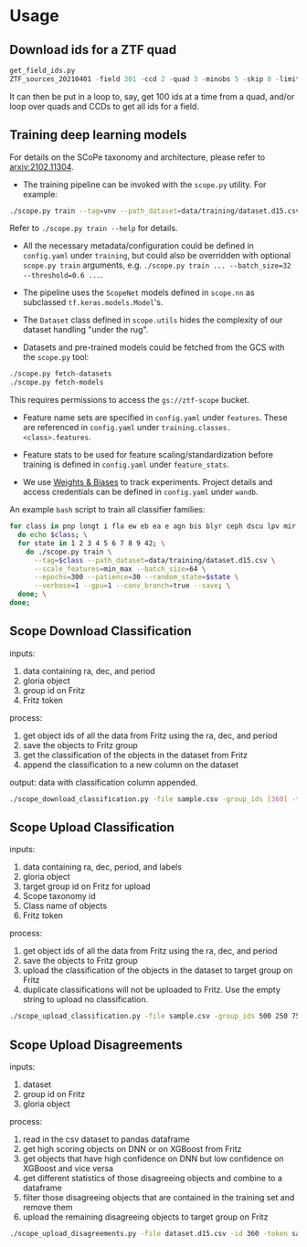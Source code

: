 # Usage

## Download ids for a ZTF quad

```python
get_field_ids.py
ZTF_sources_20210401 -field 301 -ccd 2 -quad 3 -minobs 5 -skip 0 -limit 20 -token sample_token
```

It can then be put in a loop to, say, get 100 ids at a time from a quad,
and/or loop over quads and CCDs to get all ids for a field.

## Training deep learning models

For details on the SCoPe taxonomy and architecture,
please refer to [arxiv:2102.11304](https://arxiv.org/pdf/2102.11304.pdf).

- The training pipeline can be invoked with the `scope.py` utility. For example:

```sh
./scope.py train --tag=vnv --path_dataset=data/training/dataset.d15.csv --batch_size=64 --epochs=100 --verbose=1 --pre_trained_model=models/vnv/20210324_220331/vnv.20210324_220331
```

Refer to `./scope.py train --help` for details.

- All the necessary metadata/configuration could be defined in `config.yaml` under `training`,
but could also be overridden with optional `scope.py train` arguments, e.g.
`./scope.py train ... --batch_size=32 --threshold=0.6 ...`.

- The pipeline uses the `ScopeNet` models defined in `scope.nn` as subclassed `tf.keras.models.Model`'s.
- The `Dataset` class defined in `scope.utils` hides the complexity of our dataset handling "under the rug".
- Datasets and pre-trained models could be fetched from the GCS with the `scope.py` tool:

```sh
./scope.py fetch-datasets
./scope.py fetch-models
```

  This requires permissions to access the `gs://ztf-scope` bucket.

- Feature name sets are specified in `config.yaml` under `features`.
  These are referenced in `config.yaml` under `training.classes.<class>.features`.

- Feature stats to be used for feature scaling/standardization before training
  is defined in `config.yaml` under `feature_stats`.

- We use [Weights & Biases](https://wandb.com) to track experiments.
  Project details and access credentials can be defined in `config.yaml` under `wandb`.

An example `bash` script to train all classifier families:

```sh
for class in pnp longt i fla ew eb ea e agn bis blyr ceph dscu lpv mir puls rrlyr rscvn srv wuma yso; \
  do echo $class; \
  for state in 1 2 3 4 5 6 7 8 9 42; \
    do ./scope.py train \
      --tag=$class --path_dataset=data/training/dataset.d15.csv \
      --scale_features=min_max --batch_size=64 \
      --epochs=300 --patience=30 --random_state=$state \
      --verbose=1 --gpu=1 --conv_branch=true --save; \
  done; \
done;
```

## Scope Download Classification
inputs:
1. data containing ra, dec, and period
2. gloria object
3. group id on Fritz
4. Fritz token

process:
1. get object ids of all the data from Fritz using the ra, dec, and period
2. save the objects to Fritz group
3. get the classification of the objects in the dataset from Fritz
4. append the classification to a new column on the dataset

output: data with classification column appended.

```sh
./scope_download_classification.py -file sample.csv -group_ids [360] -token sample_token
```

## Scope Upload Classification
inputs:
1. data containing ra, dec, period, and labels
2. gloria object
3. target group id on Fritz for upload
4. Scope taxonomy id
5. Class name of objects
6. Fritz token

process:
1. get object ids of all the data from Fritz using the ra, dec, and period
2. save the objects to Fritz group
3. upload the classification of the objects in the dataset to target group on Fritz
4. duplicate classifications will not be uploaded to Fritz. Use the empty string to upload no classification.

```sh
./scope_upload_classification.py -file sample.csv -group_ids 500 250 750 -taxonomy_id 7 -classification flaring -token sample_token
```

## Scope Upload Disagreements
inputs:
1. dataset
2. group id on Fritz
3. gloria object

process:
1. read in the csv dataset to pandas dataframe
2. get high scoring objects on DNN or on XGBoost from Fritz
3. get objects that have high confidence on DNN but low confidence on XGBoost and vice versa
4. get different statistics of those disagreeing objects and combine to a dataframe
5. filter those disagreeing objects that are contained in the training set and remove them
6. upload the remaining disagreeing objects to target group on Fritz

```sh
./scope_upload_disagreements.py -file dataset.d15.csv -id 360 -token sample_token
```
